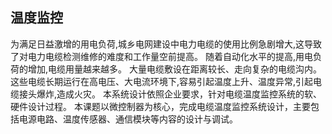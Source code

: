 ## 温度监控 
为满足日益激增的用电负荷,城乡电网建设中电力电缆的使用比例急剧增大,这导致了对电力电缆检测维修的难度和工作量空前提高。
随着自动化水平的提高,用电负荷的增加,电缆用量越来越多。
大量电缆敷设在距离较长、走向复杂的电缆沟内。
这些电缆长期运行在高电压、大电流环境下,容易引起温度上升、温度异常,引起电缆接头爆炸,造成火灾。
本系统设计依照企业要求，针对电缆温度监控系统的软、硬件设计过程。
本课题以微控制器为核心，完成电缆温度监控系统设计，主要包括电源电路、温度传感器、通信模块等内容的设计与调试。
